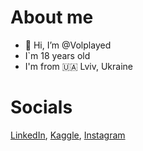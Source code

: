 # About me

- 👋 Hi, I’m @Volplayed
- I`m 18 years old
- I'm from 🇺🇦 Lviv, Ukraine
# Socials 
[LinkedIn](https://www.linkedin.com/in/volodymyr-fedyniak-246805227/),
[Kaggle](https://www.kaggle.com/volodymyrfedynjak),
[Instagram](https://www.instagram.com/phantomassasinpro/)

